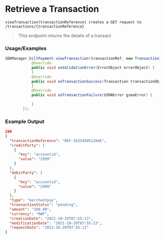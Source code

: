 # Retrieve a Transaction

`viewTransaction(transactionReference) creates a GET request to /transactions/{transactionReference}`

> `This endpoint returns the details of a transact
### Usage/Examples
```java
SDKManager.billPayment.viewTransaction(transactionRef, new TransactionInterface() {
            @Override
            public void onValidationError(ErrorObject errorObject) {
            }
            @Override
            public void onTransactionSuccess(Transaction transactionObject) {
            }
            @Override
            public void onTransactionFailure(GSMAError gsmaError) {
             
            }
        });
```

### Example Output

```json
200
{
  "transactionReference": "REF-1635490512846",
  "creditParty": [
    {
      "key": "accountid",
      "value": "2999"
    }
  ],
  "debitParty": [
    {
      "key": "accountid",
      "value": "2999"
    }
  ],
  "type": "merchantpay",
  "transactionStatus": "pending",
  "amount": "200.00",
  "currency": "RWF",
  "creationDate": "2021-10-29T07:55:13",
  "modificationDate": "2021-10-29T07:55:13",
  "requestDate": "2021-10-29T07:55:13"
}
```
